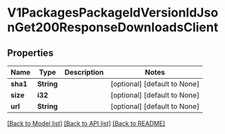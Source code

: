 # V1PackagesPackageIdVersionIdJsonGet200ResponseDownloadsClient

## Properties
Name | Type | Description | Notes
------------ | ------------- | ------------- | -------------
**sha1** | **String** |  | [optional] [default to None]
**size** | **i32** |  | [optional] [default to None]
**url** | **String** |  | [optional] [default to None]

[[Back to Model list]](../README.md#documentation-for-models) [[Back to API list]](../README.md#documentation-for-api-endpoints) [[Back to README]](../README.md)


